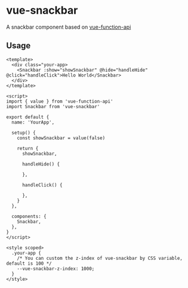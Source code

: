 # vue-snackbar

A snackbar component based on [vue-function-api](https://github.com/vuejs/vue-function-api)

## Usage

```vue
<template>
  <div class="your-app>
    <Snackbar :show="showSnackbar" @hide="handleHide" @click="handleClick">Hello World</Snackbar>
  </div>
</template>

<script>
import { value } from 'vue-function-api'
import Snackbar from 'vue-snackbar'

export default {
  name: 'YourApp',

  setup() {
    const showSnackbar = value(false)

    return {
      showSnackbar,

      handleHide() {

      },

      handleClick() {

      },
    }
  },

  components: {
    Snackbar,
  },
}
</script>

<style scoped>
  .your-app {
    /* You can custom the z-index of vue-snackbar by CSS variable, default is 100 */
    --vue-snackbar-z-index: 1000;
  }
</style>
```
